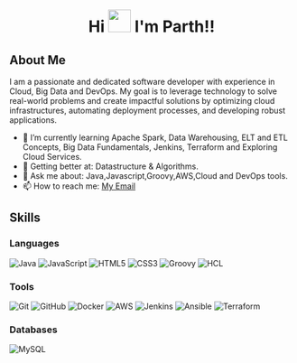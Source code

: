 # <p align='center'>Hi <img src="https://camo.githubusercontent.com/be97db312617523f171eb0fa461349309274abda75e491e51af7df9b8383c82a/68747470733a2f2f6d656469612e74656e6f722e636f6d2f57783949456d5a5a58536f41414141692f68692e676966" alt="" width="40" height="40"> I'm Parth!!

## About Me

 
I am a passionate and dedicated software developer with experience in Cloud, Big Data and DevOps. My goal is to leverage technology to solve real-world problems and create impactful solutions by optimizing cloud infrastructures, automating deployment processes, and developing robust applications.


- 🔭 I’m currently learning Apache Spark, Data Warehousing, ELT and ETL Concepts, Big Data Fundamentals, Jenkins, Terraform and Exploring Cloud Services.
- 🌱 Getting better at: Datastructure & Algorithms.
- 💬 Ask me about: Java,Javascript,Groovy,AWS,Cloud and DevOps tools.
- 📫 How to reach me: [My Email](mailto:parthsingh1253@gmail.com)

## Skills

### Languages 
![Java](https://img.shields.io/badge/-Java-007396?style=flat&logo=openjdk&logoColor=white)
![JavaScript](https://img.shields.io/badge/-JavaScript-F7DF1E?style=flat&logo=javascript&logoColor=black)
![HTML5](https://img.shields.io/badge/-HTML5-E34F26?style=flat&logo=html5&logoColor=white)
![CSS3](https://img.shields.io/badge/-CSS3-1572B6?style=flat&logo=css3&logoColor=white)
![Groovy](https://img.shields.io/badge/-Groovy-007ACC?style=flat&logo=Groovy&logoColor=white)
![HCL](https://img.shields.io/badge/-HCL-007ACC?style=flat&logo=HCL&logoColor=white)

### Tools
![Git](https://img.shields.io/badge/-Git-F05032?style=flat&logo=git&logoColor=white)
![GitHub](https://img.shields.io/badge/-GitHub-181717?style=flat&logo=github&logoColor=white)
![Docker](https://img.shields.io/badge/-Docker-2496ED?style=flat&logo=docker&logoColor=white)
![AWS](https://img.shields.io/badge/-AWS-232F3E?style=flat&logo=amazonwebservices&logoColor=white)
![Jenkins](https://img.shields.io/badge/-Jenkins-232F3E?style=flat&logo=Jenkins&logoColor=white)
![Ansible](https://img.shields.io/badge/-Ansible-232F3E?style=flat&logo=Ansible&logoColor=whie)
![Terraform](https://img.shields.io/badge/-Terraform-232F3E?style=flat&logo=Terraform&logoColor=white)

### Databases
![MySQL](https://img.shields.io/badge/-MySQL-4479A1?style=flat&logo=mysql&logoColor=white)


 
